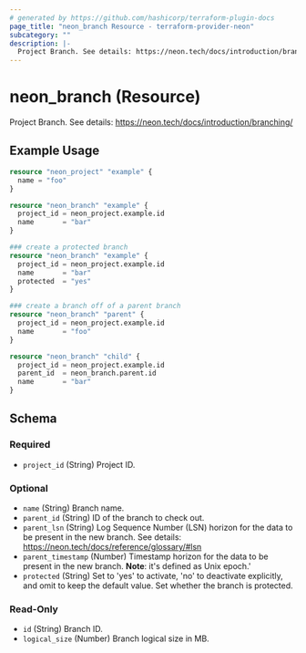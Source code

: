 ```yaml
---
# generated by https://github.com/hashicorp/terraform-plugin-docs
page_title: "neon_branch Resource - terraform-provider-neon"
subcategory: ""
description: |-
  Project Branch. See details: https://neon.tech/docs/introduction/branching/
---
```


# neon_branch (Resource)

Project Branch. See details: https://neon.tech/docs/introduction/branching/

## Example Usage

```terraform
resource "neon_project" "example" {
  name = "foo"
}

resource "neon_branch" "example" {
  project_id = neon_project.example.id
  name       = "bar"
}

### create a protected branch
resource "neon_branch" "example" {
  project_id = neon_project.example.id
  name       = "bar"
  protected  = "yes"
}

### create a branch off of a parent branch
resource "neon_branch" "parent" {
  project_id = neon_project.example.id
  name       = "foo"
}

resource "neon_branch" "child" {
  project_id = neon_project.example.id
  parent_id  = neon_branch.parent.id
  name       = "bar"
}
```

<!-- schema generated by tfplugindocs -->
## Schema

### Required

- `project_id` (String) Project ID.

### Optional

- `name` (String) Branch name.
- `parent_id` (String) ID of the branch to check out.
- `parent_lsn` (String) Log Sequence Number (LSN) horizon for the data to be present in the new branch.
See details: https://neon.tech/docs/reference/glossary/#lsn
- `parent_timestamp` (Number) Timestamp horizon for the data to be present in the new branch.
**Note**: it's defined as Unix epoch.'
- `protected` (String) Set to 'yes' to activate, 'no' to deactivate explicitly, and omit to keep the default value.
Set whether the branch is protected.

### Read-Only

- `id` (String) Branch ID.
- `logical_size` (Number) Branch logical size in MB.

